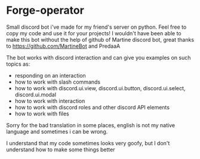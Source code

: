 # Forge-operator
Small discord bot i've made for my friend's server on python.
Feel free to copy my code and use it for your projects! 
I wouldn't have been able to make this bot without the help of github of Martine discord bot, great thanks to https://github.com/MartineBot and PredaaA

The bot works with discord interaction and can give you examples on such topics as:
- responding on an interaction
- how to work with slash commands
- how to work with discord.ui.view, discord.ui.button, discord.ui.select, discord.ui.modal
- how to work with interaction
- how to work with discord roles and other discord API elements
- how to work with files

Sorry for the bad translation in some places, english is not my native language and sometimes i can be wrong.

I understand that my code sometimes looks very goofy, but I don't understand how to make some things better
